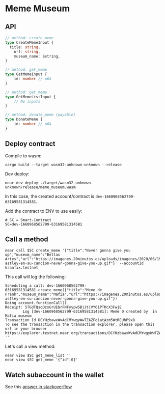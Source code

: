 # Meme Museum

## API

```typescript
// method: create_meme
type CreateMemeInput {
  title: string,
	url: string,
	museum_name: Sstring,
}

// method: get_meme
type GetMemeInput {
	id: number // u64
}

// method: get_meme
type GetMemeListInput {
	// No inputs
}

// method: donate_meme (payable)
type DonateMeme {
	id: number // u64
}
```

## Deploy contract

Compile to wasm:

```
cargo build --target wasm32-unknown-unknown --release
```

Dev deploy:

```
near dev-deploy ./target/wasm32-unknown-unknown/release/meme_museum.wasm
```

In this case, the created account/contract is `dev-1660968562799-63169581314581`.

Add the contract to ENV to use easily:

```
# SC = Smart-Contract
SC=dev-1660968562799-63169581314581
```

## Call a method

```
near call $SC create_meme '{"title":"Never gonna give you up","museum_name":"Bellas Artes","url":"https://imagenes.20minutos.es/uploads/imagenes/2020/06/19/rick-astley-en-su-cancion-never-gonna-give-you-up.gif"}' --accountId kranfix.testnet
```

This call will log the following:

```
Scheduling a call: dev-1660968562799-63169581314581.create_meme({"title":"Meme de Frank","museum_name":"Mafia","url":"https://imagenes.20minutos.es/uploads/imagenes/2020/06/19/rick-astley-en-su-cancion-never-gonna-give-you-up.gif"})
Doing account.functionCall()
Receipt: 5TGdTQsqDzxGrUEbrFNFyypw5BjJtCVY61PTMcX3FwjE
        Log [dev-1660968562799-63169581314581]: Meme 0 created by  in Mafia museum
Transaction Id DCYHzbawxWvAdCMYwgyWwTZAZFq1atAzm5WtREUhP9x8
To see the transaction in the transaction explorer, please open this url in your browser
https://explorer.testnet.near.org/transactions/DCYHzbawxWvAdCMYwgyWwTZAZFq1atAzm5WtREUhP9x8
''
```

Let's call a view method:

```
near view $SC get_meme_list ''
near view $SC get_meme '{"id":0}'
```

## Watch subaccount in the wallet

See this [answer in stackoverflow](https://stackoverflow.com/questions/71238889/how-to-import-an-account-into-the-near-wallet-using-only-the-private-key-no-see)
